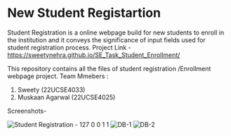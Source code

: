 # New Student Registartion
Student Registration is a online webpage build for new students to enroll in the institution and it conveys the significance of input fields used for student registration process.
Project Link - https://sweetynehra.github.io/SE_Task_Student_Enrollment/


This repository contains all the files of student registration /Enrollment webpage project. Team Mmebers :
1. Sweety (22UCSE4033)
2. Muskaan Agarwal (22UCSE4025)


Screenshots- 

![Student Registration - 127 0 0 1 1](https://github.com/user-attachments/assets/0bc3f154-eda5-46f1-bc4b-bdbb1efcc813)
![DB-1](https://github.com/user-attachments/assets/41f731f8-34c5-4de3-a075-ca984fa3d610)
![DB-2](https://github.com/user-attachments/assets/45736ae9-ea7e-4a46-8dce-a359e8d8442b)

